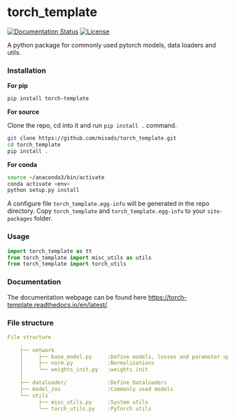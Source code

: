 # torch_template

<p>
    <a href='https://torch-template.readthedocs.io/en/latest/?badge=latest'>
        <img src='https://readthedocs.org/projects/torch-template/badge/?version=latest' alt='Documentation Status' /></a>
    <a href="https://opensource.org/licenses/MIT">
        <img src="https://img.shields.io/badge/License-MIT-brightgreen.svg" alt="License">
    </a>
</p>

A python package for commonly used pytorch models, data loaders and utils. 


### Installation

**For pip**  

```bash
pip install torch-template
```

**For source**

Clone the repo, cd into it and run `pip install .` command.

```bash
git clone https://github.com/misads/torch_template.git
cd torch_template
pip install .
```

**For conda**

```bash
source ~/anaconda3/bin/activate
conda activate <env>
python setup.py install
```

A configure file `torch_template.egg-info` will be generated in the repo directory. Copy `torch_template` and `torch_template.egg-info` to your `site-packages` folder.


### Usage

```python
import torch_template as tt
from torch_template import misc_utils as utils
from torch_template import torch_utils
```

### Documentation

The documentation webpage can be found here <https://torch-template.readthedocs.io/en/latest/>.

### File structure

```yaml
File structure
    .
    ├── network
    │     ├── base_model.py     :Define models, losses and parameter updating
    │     ├── norm.py           :Normalizations
    │     └── weights_init.py   :weights init
    │
    ├── dataloader/             :Define Dataloaders
    ├── model_zoo               :Commonly used models
    └── utils
          ├── misc_utils.py     :System utils
          └── torch_utils.py    :PyTorch utils

```

